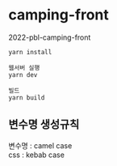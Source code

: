 # camping-front

2022-pbl-camping-front

```
yarn install

웹서버 실행
yarn dev
```

```
빌드
yarn build 
```

## 변수명 생성규칙

변수명 : camel case \
css :  kebab case